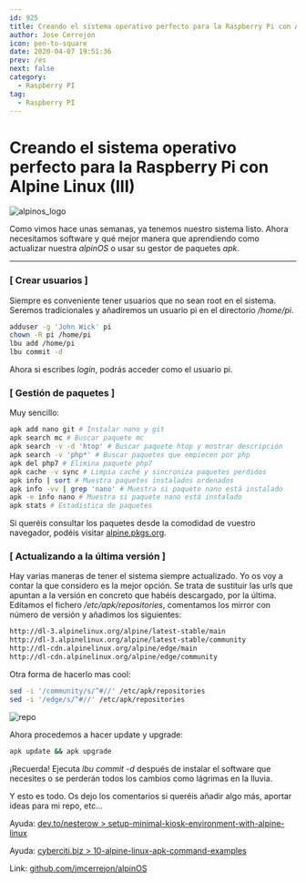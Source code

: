 ```yaml
---
id: 925
title: Creando el sistema operativo perfecto para la Raspberry Pi con Alpine Linux (III)
author: Jose Cerrejon
icon: pen-to-square
date: 2020-04-07 19:51:36
prev: /es
next: false
category:
  - Raspberry PI
tag:
  - Raspberry PI
---
```


# Creando el sistema operativo perfecto para la Raspberry Pi con Alpine Linux (III)

![alpinos_logo](/images/2020/02/alpinos_logo.png)

Como vimos hace unas semanas, ya tenemos nuestro sistema listo. Ahora necesitamos software y qué mejor manera que aprendiendo como actualizar nuestra *alpinOS* o usar su gestor de paquetes *apk*.

- - -
###  [ Crear usuarios ]

Siempre es conveniente tener usuarios que no sean root en el sistema. Seremos tradicionales y añadiremos un usuario pi en el directorio */home/pi*.

```bash
adduser -g 'John Wick' pi
chown -R pi /home/pi
lbu add /home/pi
lbu commit -d
```

Ahora si escribes *login*, podrás acceder como el usuario pi.

###  [ Gestión de paquetes ]

Muy sencillo:

```bash
apk add nano git # Instalar nano y git
apk search mc # Buscar paquete mc
apk search -v -d 'htop' # Buscar paquete htop y mostrar descripción
apk search -v 'php*' # Buscar paquetes que empiecen por php
apk del php7 # Elimina paquete php7
apk cache -v sync # Limpia caché y sincroniza paquetes perdidos
apk info | sort # Muestra paquetes instalados ordenados
apk info -vv | grep 'nano' # Muestra si paquete nano está instalado
apk -e info nano # Muestra si paquete nano está instalado
apk stats # Estadística de paquetes
```

Si queréis consultar los paquetes desde la comodidad de vuestro navegador, podéis visitar [alpine.pkgs.org](https://alpine.pkgs.org/).

###  [ Actualizando a la última versión ]

Hay varias maneras de tener el sistema siempre actualizado. Yo os voy a contar la que considero es la mejor opción. Se trata de sustituir las urls que apuntan a la versión en concreto que habéis descargado, por la última. Editamos el fichero */etc/apk/repositories*, comentamos los mirror con número de versión y añadimos los siguientes:

```bash
http://dl-3.alpinelinux.org/alpine/latest-stable/main
http://dl-3.alpinelinux.org/alpine/latest-stable/community
http://dl-cdn.alpinelinux.org/alpine/edge/main
http://dl-cdn.alpinelinux.org/alpine/edge/community
```

Otra forma de hacerlo mas cool:

```bash
sed -i '/community/s/^#//' /etc/apk/repositories
sed -i '/edge/s/^#//' /etc/apk/repositories
```

![repo](/images/2020/04/repositories-alpine.png)

Ahora procedemos a hacer update y upgrade:

```bash
apk update && apk upgrade
```

¡Recuerda! Ejecuta *lbu commit -d* después de instalar el software que necesites o se perderán todos los cambios como lágrimas en la lluvia.

Y esto es todo. Os dejo los comentarios si queréis añadir algo más, aportar ideas para mi repo, etc...

Ayuda: [dev.to/nesterow > setup-minimal-kiosk-environment-with-alpine-linux](https://dev.to/nesterow/setup-minimal-kiosk-environment-with-alpine-linux-27b)

Ayuda: [cyberciti.biz > 10-alpine-linux-apk-command-examples](https://www.cyberciti.biz/faq/10-alpine-linux-apk-command-examples/)

Link: [github.com/jmcerrejon/alpinOS](https://github.com/jmcerrejon/alpinOS)
